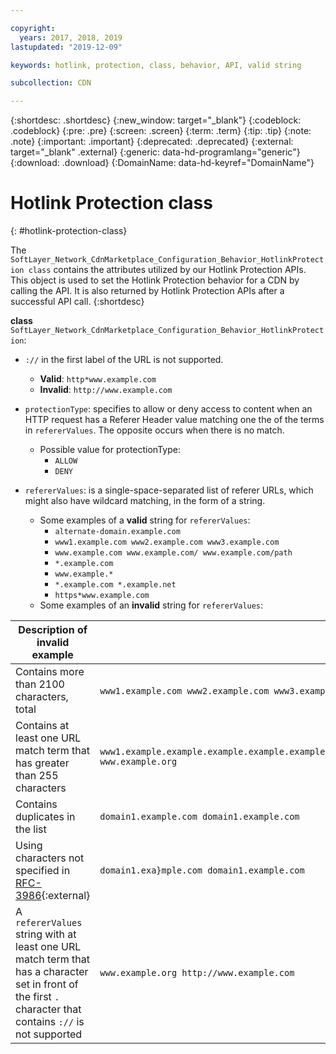 ```yaml
---

copyright:
  years: 2017, 2018, 2019
lastupdated: "2019-12-09"

keywords: hotlink, protection, class, behavior, API, valid string

subcollection: CDN

---
```


{:shortdesc: .shortdesc}
{:new_window: target="_blank"}
{:codeblock: .codeblock}
{:pre: .pre}
{:screen: .screen}
{:term: .term}
{:tip: .tip}
{:note: .note}
{:important: .important}
{:deprecated: .deprecated}
{:external: target="_blank" .external}
{:generic: data-hd-programlang="generic"}
{:download: .download}
{:DomainName: data-hd-keyref="DomainName"}

# Hotlink Protection class
{: #hotlink-protection-class}

The `SoftLayer_Network_CdnMarketplace_Configuration_Behavior_HotlinkProtection class` contains the attributes utilized by our Hotlink Protection APIs. This object is used to set the Hotlink Protection behavior for a CDN by calling the API.  It is also returned by Hotlink Protection APIs after a successful API call.
{:shortdesc}

**class** `SoftLayer_Network_CdnMarketplace_Configuration_Behavior_HotlinkProtection`:

* `://` in the first label of the URL is not supported.
   * **Valid**: `http*www.example.com`
   * **Invalid**: `http://www.example.com`

* `protectionType`: specifies to allow or deny access to content when an HTTP request has a Referer Header value matching one the of the terms in `refererValues`. The opposite occurs when there is no match.
  * Possible value for protectionType:
    * `ALLOW`
    * `DENY`
* `refererValues`: is a single-space-separated list of referer URLs, which might also have wildcard matching, in the form of a string.
  * Some examples of a **valid** string for `refererValues`:
    * `alternate-domain.example.com`
    * `www1.example.com www2.example.com www3.example.com`
    * `www.example.com www.example.com/ www.example.com/path`
    * `*.example.com`
    * `www.example.*`
    * `*.example.com *.example.net`
    * `https*www.example.com`
  * Some examples of an **invalid** string for `refererValues`:

| Description of invalid example | Example |
|---------|-----|
|Contains more than 2100 characters, total| `www1.example.com www2.example.com www3.example.com www4.example.com www5.example.com`...|
|Contains at least one URL match term that has greater than 255 characters | `www1.example.example.example.example.example.example.example.example.example.example.example.example.example.example.example.example.example.example.example.example.example.example.example.example.example.example.example.example.example.example.example.com www.example.org` |
|Contains duplicates in the list | `domain1.example.com domain1.example.com`|
|Using characters not specified in [RFC-3986](https://tools.ietf.org/html/rfc3986#section-2){:external} | `domain1.exa}mple.com domain1.example.com`|
|A `refererValues` string with at least one URL match term that has a character set in front of the first `.` character that contains `://` is not supported| `www.example.org http://www.example.com`|
